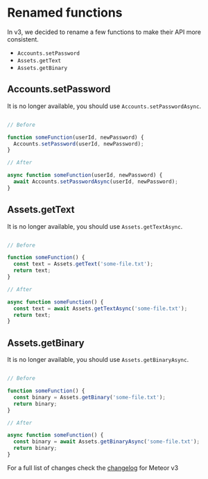 # Renamed functions

In v3, we decided to rename a few functions to make their API more consistent.

  - `Accounts.setPassword`
  - `Assets.getText`
  - `Assets.getBinary`


## Accounts.setPassword

It is no longer available, you should use `Accounts.setPasswordAsync`.

```javascript

// Before

function someFunction(userId, newPassword) {
  Accounts.setPassword(userId, newPassword);
}

// After

async function someFunction(userId, newPassword) {
  await Accounts.setPasswordAsync(userId, newPassword);
}

```

## Assets.getText

It is no longer available, you should use `Assets.getTextAsync`.

```javascript

// Before

function someFunction() {
  const text = Assets.getText('some-file.txt');
  return text;
}

// After

async function someFunction() {
  const text = await Assets.getTextAsync('some-file.txt');
  return text;
}

```

## Assets.getBinary

It is no longer available, you should use `Assets.getBinaryAsync`.

```javascript

// Before

function someFunction() {
  const binary = Assets.getBinary('some-file.txt');
  return binary;
}

// After

async function someFunction() {
  const binary = await Assets.getBinaryAsync('some-file.txt');
  return binary;
}

```


For a full list of changes check the [changelog](https://v3-docs.meteor.com/history.html#changelog) for Meteor v3
